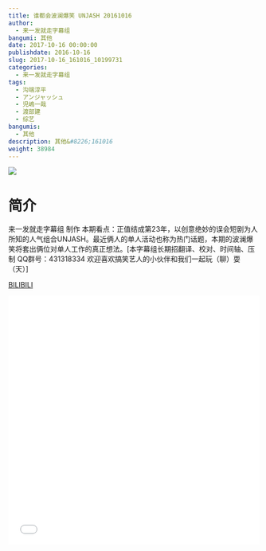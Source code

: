 ```yaml
---
title: 谁都会波澜爆笑 UNJASH 20161016
author: 
  - 来一发就走字幕组
bangumi: 其他
date: 2017-10-16 00:00:00
publishdate: 2016-10-16
slug: 2017-10-16_161016_10199731
categories: 
  - 来一发就走字幕组
tags: 
  - 沟端淳平
  - アンジャッシュ
  - 児嶋一哉
  - 渡部建
  - 综艺
bangumis: 
  - 其他
description: 其他&#8226;161016
weight: 38984
---
```


![](https://i.imgur.com/GyIyDOi.jpg)

# 简介  
来一发就走字幕组 制作
本期看点：正值结成第23年，以创意绝妙的误会短剧为人所知的人气组合UNJASH。最近俩人的单人活动也称为热门话题，本期的波澜爆笑将套出俩位对单人工作的真正想法。[本字幕组长期招翻译、校对、时间轴、压制   QQ群号：431318334 欢迎喜欢搞笑艺人的小伙伴和我们一起玩（聊）耍 （天）]

  [BILIBILI](https://www.bilibili.com/video/av10199731/)


  <iframe src="//www.bilibili.com/html/html5player.html?cid=16850943&aid=10199731" width="100%" height="500" frameborder="0" allowfullscreen="allowfullscreen"></iframe>
